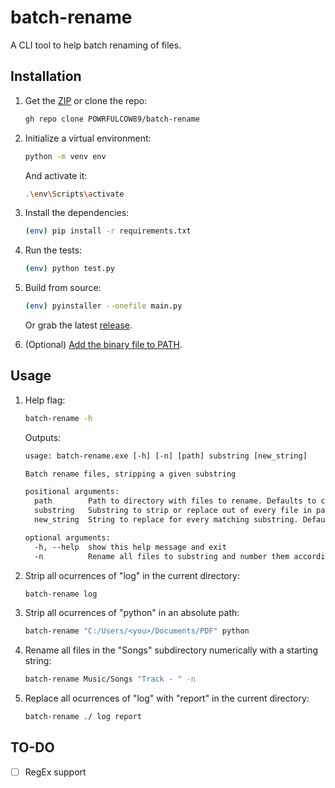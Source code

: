 # batch-rename

A CLI tool to help batch renaming of files.

## Installation

1. Get the [ZIP](https://github.com/POWRFULCOW89/batch-rename/archive/refs/tags/0.1.0.zip) or clone the repo:

    ```sh
    gh repo clone POWRFULCOW89/batch-rename
    ```

2. Initialize a virtual environment:

    ```sh
    python -m venv env
    ```

    And activate it:

    ```sh
    .\env\Scripts\activate
    ```

3. Install the dependencies:

    ```sh
    (env) pip install -r requirements.txt
    ```
    
4. Run the tests:

    ```sh
    (env) python test.py
    ```

5. Build from source:

    ```sh
    (env) pyinstaller --onefile main.py
    ```

    Or grab the latest [release](https://github.com/POWRFULCOW89/batch-rename/releases).

6. (Optional) [Add the binary file to PATH](https://www.howtogeek.com/118594/how-to-edit-your-system-path-for-easy-command-line-access/).

## Usage

1. Help flag:

    ```sh
    batch-rename -h
    ```

    Outputs:

    ```txt
    usage: batch-rename.exe [-h] [-n] [path] substring [new_string]
    
    Batch rename files, stripping a given substring
    
    positional arguments:
      path        Path to directory with files to rename. Defaults to current working directory.
      substring   Substring to strip or replace out of every file in path.
      new_string  String to replace for every matching substring. Defaults to an empty string.
    
    optional arguments:
      -h, --help  show this help message and exit
      -n          Rename all files to substring and number them accordingly.
    ```

2. Strip all ocurrences of "log" in the current directory:

    ```sh
    batch-rename log
    ```

3. Strip all ocurrences of "python" in an absolute path:

    ```sh
    batch-rename "C:/Users/<you>/Documents/PDF" python
    ```

4. Rename all files in the "Songs" subdirectory numerically with a starting string:

    ```sh
    batch-rename Music/Songs "Track - " -n
    ```

5. Replace all ocurrences of "log" with "report" in the current directory:

    ```sh
    batch-rename ./ log report
    ```

## TO-DO

- [ ] RegEx support
